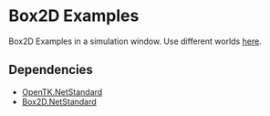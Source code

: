 # Box2D Examples

Box2D Examples in a simulation window. Use different worlds [here](https://github.com/benukhanov/box2d-netstandard/blob/v2.4/examples/Box2D.WindowTests/Program.cs#L29).

## Dependencies

- [OpenTK.NetStandard](https://www.nuget.org/packages/OpenTK.NetStandard/)
- [Box2D.NetStandard](https://www.nuget.org/packages/Box2D.NetStandard)
